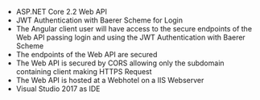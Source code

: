 
- ASP.NET Core 2.2 Web API 
- JWT Authentication with Baerer Scheme for Login
- The Angular client user will have access to the secure endpoints of the Web API passing login and using the JWT Authentication with Baerer Scheme
- The endpoints of the Web API are secured 
- The Web API is secured by CORS allowing only the subdomain containing client making HTTPS Request
- The Web API is hosted at a Webhotel on a IIS Webserver
- Visual Studio 2017 as IDE


